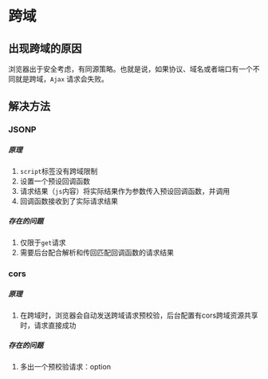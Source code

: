 # 跨域

## 出现跨域的原因
浏览器出于安全考虑，有同源策略。也就是说，如果协议、域名或者端口有一个不同就是跨域，`Ajax` 请求会失败。

## 解决方法

### JSONP
##### 原理
  1. `script`标签没有跨域限制
  2. 设置一个预设回调函数
  3. 请求结果（`js`内容）将实际结果作为参数传入预设回调函数，并调用
  4. 回调函数接收到了实际请求结果
##### 存在的问题
  1. 仅限于`get`请求
  2. 需要后台配合解析和传回匹配回调函数的请求结果

### cors
##### 原理
  1. 在跨域时，浏览器会自动发送跨域请求预校验，后台配置有cors跨域资源共享时，请求直接成功
##### 存在的问题
  1. 多出一个预校验请求：option
